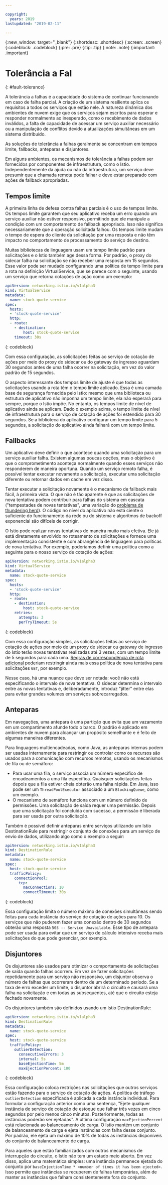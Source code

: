 ```yaml
---

copyright:
  years: 2019
lastupdated: "2019-02-11"

---
```


{:new_window: target="_blank"}
{:shortdesc: .shortdesc}
{:screen: .screen}
{:codeblock: .codeblock}
{:pre: .pre}
{:tip: .tip}
{:note: .note}
{:important: .important}

# Tolerância a Fal
{: #fault-tolerance}

A tolerância a falhas é a capacidade do sistema de continuar funcionando em caso de falha parcial. A criação de um sistema resiliente aplica os requisitos a todos os serviços que estão nele. A natureza dinâmica dos ambientes de nuvem exige que os serviços sejam escritos para esperar e responder normalmente ao inesperado, como o recebimento de dados inválidos, a falta de capacidade de acessar um serviço auxiliar necessário ou a manipulação de conflitos devido a atualizações simultâneas em um sistema distribuído. 

As soluções de tolerância a falhas geralmente se concentram em tempos limite, fallbacks, anteparas e disjuntores.

Em alguns ambientes, os mecanismos de tolerância a falhas podem ser fornecidos por componentes de infraestrutura, como o Istio. Independentemente da ajuda ou não da infraestrutura, um serviço deve presumir que a chamada remota pode falhar e deve estar preparado com ações de fallback apropriadas.

## Tempos limite

A primeira linha de defesa contra falhas parciais é o uso de tempos limite. Os tempos limite garantem que seu aplicativo receba um erro quando um serviço auxiliar não estiver responsivo, permitindo que ele manipule a condição com um comportamento de fallback apropriado. Isso não significa necessariamente que a operação solicitada falhou. Os tempos limite mudam o tempo de espera do cliente da solicitação por uma resposta e não têm impacto no comportamento de processamento do serviço de destino.

Muitas bibliotecas de linguagem usam um tempo limite padrão para solicitações e o Istio também age dessa forma. Por padrão, o proxy do sidecar falha na solicitação se não receber uma resposta em 15 segundos. Esse valor pode ser mudado configurando uma política de tempo limite para a rota na definição VirtualService, que se parece com o seguinte, usando um serviço que retorna cotações de ação como um exemplo:

```yaml
apiVersion: networking.istio.io/v1alpha3
kind: VirtualService
metadata:
  name: stock-quote-service
spec:
  hosts:
  - 'stock-quote-service'
  http:
  - route:
    - destination:
        host: stock-quote-service
    timeout: 30s
```
{: codeblock}

Com essa configuração, as solicitações feitas ao serviço de cotação de ações por meio do proxy do sidecar ou do gateway de ingresso aguardam 30 segundos antes de uma falha ocorrer na solicitação, em vez do valor padrão de 15 segundos.

O aspecto interessante dos tempos limite de ajuste é que todas as solicitações usando a rota têm o tempo limite aplicado. Essa é uma camada base de segurança fornecida pelo Istio: mesmo que uma biblioteca ou estrutura de aplicativo não imponha um tempo limite, ela não esperará para sempre, porque o Istio impõe. No entanto, os tempos limite de nível de aplicativo ainda se aplicam. Dado o exemplo acima, o tempo limite de nível de infraestrutura para o serviço de cotação de ações foi estendido para 30 segundos. Se a biblioteca do aplicativo configurar um tempo limite para 5 segundos, a solicitação do aplicativo ainda falhará com um tempo limite.

## Fallbacks

Um aplicativo deve definir o que acontece quando uma solicitação para um serviço auxiliar falha. Existem algumas poucas opções, mas o objetivo é que o comprometimento aconteça normalmente quando esses serviços não responderem de maneira oportuna. Quando um serviço remoto falha, é possível tentar executar novamente a solicitação, executar uma solicitação diferente ou retornar dados em cache em vez disso.

Tentar executar a solicitação novamente é o mecanismo de fallback mais fácil, à primeira vista. O que não é tão aparente é que as solicitações de nova tentativa podem contribuir para falhas do sistema em cascata ("tempestades de novas tentativas", uma variação do [problema de thundering herd](https://en.wikipedia.org/wiki/Thundering_herd_problem)). O código no nível do aplicativo não está ciente o suficiente do funcionamento da rede ou do sistema e algoritmos de backoff exponencial são difíceis de corrigir.

O Istio pode realizar novas tentativas de maneira muito mais efetiva. Ele já está diretamente envolvido no roteamento de solicitações e fornece uma implementação consistente e com abrangência de linguagem para políticas de nova tentativa. Por exemplo, poderíamos definir uma política como a seguinte para o nosso serviço de cotação de ações:

```yaml
apiVersion: networking.istio.io/v1alpha3
kind: VirtualService
metadata:
  name: stock-quote-service
spec:
  hosts:
  - 'stock-quote-service'
  http:
  - route:
    - destination:
        host: stock-quote-service
    retries:
      attempts: 3
      perTryTimeout: 5s
```
{: codeblock}

Com essa configuração simples, as solicitações feitas ao serviço de cotação de ações por meio de um proxy de sidecar ou gateway de ingresso do Istio terão novas tentativas realizadas até 3 vezes, com um tempo limite de 5 segundos para cada uma. [Regras de correspondência de rota adicional](https://istio.io/docs/reference/config/istio.networking.v1alpha3/#HTTPMatchRequest) poderiam restringir ainda mais essa política de nova tentativa para solicitações `GET`, por exemplo.

Nesse caso, há uma nuance que deve ser notada: você não está especificando o intervalo de nova tentativa. O sidecar determina o intervalo entre as novas tentativas e, deliberadamente, introduz "jitter" entre elas para evitar grandes volumes em serviços sobrecarregados.

## Anteparas

Em navegações, uma antepara é uma partição que evita que um vazamento em um compartimento afunde todo o barco. O padrão é aplicado em ambientes de nuvem para alcançar um propósito semelhante e é feito de algumas maneiras diferentes.

Para linguagens multiencadeadas, como Java, as anteparas internas podem ser usadas internamente para restringir ou controlar como os recursos são usados para a comunicação com recursos remotos, usando os mecanismos de fila ou de semáforo:

- Para usar uma fila, o serviço associa um número específico de encadeamentos a uma fila específica. Quaisquer solicitações feitas depois que a fila estiver cheia obterão uma falha rápida. Em Java, isso pode ser um `ThreadPoolExecutor` associado a um `BlockingQueue`, como um exemplo.
- O mecanismo de semáforo funciona com um número definido de permissões. Uma solicitação de saída requer uma permissão. Depois que uma solicitação foi concluída com sucesso, a permissão é liberada para ser usada por outra solicitação.

Também é possível definir anteparas entre serviços utilizando um Istio DestinationRule para restringir o conjunto de conexões para um serviço de envio de dados, utilizando algo como o exemplo a seguir:

```yaml
apiVersion: networking.istio.io/v1alpha3
kind: DestinationRule
metadata:
  name: stock-quote-service
spec:
  host: stock-quote-service
  trafficPolicy:
    connectionPool:
      tcp:
        maxConnections: 10
        connectTimeout: 30s
```
{: codeblock}

Essa configuração limita o número máximo de conexões simultâneas sendo feitas para cada instância do serviço de cotação de ações para 10. Os serviços que não puderem fazer uma conexão dentro de 30 segundos obterão uma resposta `503 -- Service Unavailable`. Esse tipo de antepara pode ser usada para evitar que um serviço de cálculo intensivo receba mais solicitações do que pode gerenciar, por exemplo.

## Disjuntores

Os disjuntores são usados para otimizar o comportamento de solicitações de saída quando falhas ocorrem. Em vez de fazer solicitações repetidamente para um serviço não responsivo, um disjuntor observa o número de falhas que ocorreram dentro de um determinado período. Se a taxa de erro exceder um limite, o disjuntor abrirá o circuito e causará uma falha na solicitação e em todas as subsequentes, até que o circuito esteja fechado novamente.

Os disjuntores também são definidos usando um Istio DestinationRule:

```yaml
apiVersion: networking.istio.io/v1alpha3
kind: DestinationRule
metadata:
  name: stock-quote-service
spec:
  host: stock-quote-service
  trafficPolicy:
    outlierDetection:
      consecutiveErrors: 3
      interval: 5s
      baseEjectionTime: 5m
      maxEjectionPercent: 100
```
{: codeblock}

Essa configuração coloca restrições nas solicitações que outros serviços estão fazendo para o serviço de cotação de ações. A política de tráfego `outlierDetection` especificada é aplicada a cada instância individual. Para formular a configuração anterior como uma sentença, "Ejete qualquer instância de serviço de cotação de estoque que falhar três vezes em cinco segundos por pelo menos cinco minutos. Posteriormente, todas as instâncias poderão ser ejetadas". A última configuração `maxEjectionPercent` está relacionada ao balanceamento de carga. O Istio mantém um conjunto de balanceamento de carga e ejeta instâncias com falha desse conjunto. Por padrão, ele ejeta um máximo de 10% de todas as instâncias disponíveis do conjunto de balanceamento de carga.

Para aqueles que estão familiarizados com outros mecanismos de interrupção do circuito, o Istio não tem um estado meio aberto. Em vez disso, aplica uma matemática simples: uma instância permanece ejetada do conjunto por `baseInjectionTime * <number of times it has been ejected>`. Isso permite que instâncias se recuperem de falhas temporárias, além de manter as instâncias que falham consistentemente fora do conjunto.

